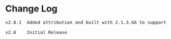 # Change Log
<pre>
v2.0.1  Added attribution and built with 2.1.3.GA to support x86 devices [MOD-1087][MOD-1104]
	
v2.0	Initial Release
